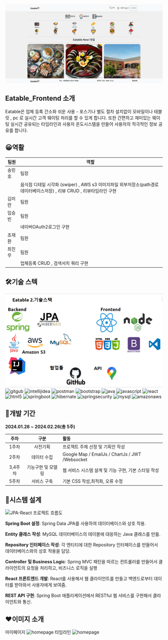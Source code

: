 
![homepage](re/homepage.png)

## **Eatable_Frontend 소개**

Eatable은 업체 등록 간소화 쉬운 사용  - 포스기나 별도 절차 설치없이 모바일이나 테블릿 , pc 로 실시간  고객  웨이팅 처리를 할 수 있게 합니다.  또한 간편하고 재미있는 웨이팅 실시간 공유되는 타임라인과 
사용자 온도시스템을 만들어  사용자의 적극적인 정보 공유를 합니다.


## 😀**역활**

|팀원|역할|
|------|---|
|송민호 | 팀장 | 프로젝트 기획,  스프링부트  JPA , JWT , RestFul API |
|| 음식점 디테일 시각화 (swiper) , AWS s3 이미지파일 외부저장소(path경로 데이터베이스저장) , 리뷰 CRUD , 리뷰타임라인 구현|
|김미란 | 팀원|온도 콘텐츠 구현|
|임승빈 | 팀원|어드민 데이터 차트.js 시각화, 상태값 데이터 관리 구현|
||네이버OAuth2로그인 구현|
|조재환 | 팀원|실시간 웨이팅 및 대기열 구현|
|최진무 | 팀원|룰렛 , 구글맵API 구현|
||업체등록 CRUD , 검색서치 쿼리 구현|

## 🛠**기술 스텍**
![homepage](re/skillstack.png)
<br/>
![gitgub](https://img.shields.io/badge/GitHub-100000?style=for-the-badge&logo=github&logoColor=white)
![intellijidea](https://img.shields.io/badge/IntelliJ_IDEA-000000.svg?style=for-the-badge&logo=intellij-idea&logoColor=white
)
![postman](https://img.shields.io/badge/Postman-FF6C37?style=for-the-badge&logo=postman&logoColor=white)
![bootstrap](https://img.shields.io/badge/Bootstrap-563D7C?style=for-the-badge&logo=bootstrap&logoColor=white
)
![java](https://img.shields.io/badge/Java-ED8B00?style=for-the-badge&logo=openjdk&logoColor=white
)
![javascript](https://img.shields.io/badge/JavaScript-F7DF1E?style=for-the-badge&logo=JavaScript&logoColor=white
)
![react](https://img.shields.io/badge/React-20232A?style=for-the-badge&logo=react&logoColor=61DAFB
)
![html5](https://img.shields.io/badge/HTML5-E34F26?style=for-the-badge&logo=html5&logoColor=white
)
![springboot](https://img.shields.io/badge/springboot-6DB33F?style=for-the-badge&logo=springboot&logoColor=white
)
![hibernate](https://img.shields.io/badge/Hibernate-59666C?style=for-the-badge&logo=Hibernate&logoColor=white
)
![springsecurity](https://img.shields.io/badge/Spring_Security-6DB33F?style=for-the-badge&logo=Spring-Security&logoColor=white)
![mysql](https://img.shields.io/badge/MySQL-005C84?style=for-the-badge&logo=mysql&logoColor=white
)
![amazonaws](https://img.shields.io/badge/Amazon_AWS-232F3E?style=for-the-badge&logo=amazon-aws&logoColor=white
)
## 📆**개발 기간**

**2024.01.26 ~ 2024.02.26(총 5주)**

|주차 |구분 |활동|
|:----:|:----:|:----|
|1주차|사전기획   |  프로젝트 주제 선정 및 기획안 작성  | 
|2주차|데이터 수집   |  Google Map / EmailJs / ChartJs / JWT /Websocket|
|3,4주차|기능구현 및 모델링   |  웹 서비스 시스템 설계 및 기능 구현, 기본 스타일 작성  |  
|5주차|서비스 구축   |  기본  CSS 작성,최적화, 오류 수정  |  



## 🔄**시스템 설계**

![JPA-React 프로젝트 흐름도](readme/projectflow.png)

**Spring Boot 설정**: Spring Data JPA를 사용하여 데이터베이스와 상호 작용.

**Entity 클래스 작성**: MySQL 데이터베이스의 테이블에 대응하는 Java 클래스를 만듦.

**Repository 인터페이스 작성**: 각 엔티티에 대한 Repository 인터페이스를 만들어서 데이터베이스와의 상호 작용을 담당.

**Controller 및 Business Logic**: Spring MVC 패턴을 따르는 컨트롤러를 만들어서 클라이언트의 요청을 처리하고, 비즈니스 로직을 실행

**React 프론트엔드 개발**: React를 사용해서 웹 클라이언트를 만들고 백엔드로부터 데이터를 받아와서 사용자에게 보여줌.

**REST API 구현**: Spring Boot 애플리케이션에서 RESTful 웹 서비스를 구현해서 클라이언트와 통신.

## ❤**이미지 소개**
마이페이지
![homepage](re/mypage.png)
타임라인
![homepage](re/timeline.png)


